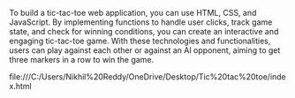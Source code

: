 To build a tic-tac-toe web application, you can use HTML, CSS, and JavaScript. By implementing functions to handle user clicks, track game state, and check for winning conditions, you can create an interactive and engaging tic-tac-toe game. With these technologies and functionalities, users can play against each other or against an AI opponent, aiming to get three markers in a row to win the game.


file:///C:/Users/Nikhil%20Reddy/OneDrive/Desktop/Tic%20tac%20toe/index.html
